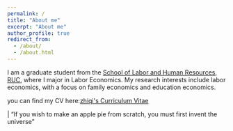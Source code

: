 ```yaml
---
permalink: /
title: "About me"
excerpt: "About me"
author_profile: true
redirect_from: 
  - /about/
  - /about.html
---
```


I am a graduate student from the [School of Labor and Human Resources, RUC](http://slhr.ruc.edu.cn/), where I major in Labor Economics. My research interests include labor economics, with a focus on family economics and education economics.

you can find my CV here:[zhiqi's Curriculum Vitae](../assets/Curriculum_Vitae.pdf)

| “If you wish to make an apple pie from scratch, you must first invent the universe” 



